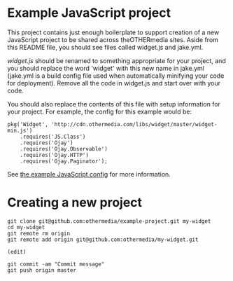 Example JavaScript project
==========================

This project contains just enough boilerplate to support creation of a new JavaScript
project to be shared across theOTHERmedia sites. Aside from this README file, you
should see files called widget.js and jake.yml.

*widget.js* should be renamed to something appropriate for your project, and you
should replace the word 'widget' with this new name in jake.yml (jake.yml is a build
config file used when automatically minifying your code for deployment). Remove all
the code in widget.js and start over with your code.

You should also replace the contents of this file with setup information for your
project. For example, the config for this example would be:

    pkg('Widget', 'http://cdn.othermedia.com/libs/widget/master/widget-min.js')
        .requires('JS.Class')
        .requires('Ojay')
        .requires('Ojay.Observable')
        .requires('Ojay.HTTP')
        .requires('Ojay.Paginator');

See [the example JavaScript config][1] for more information.

[1]: http://github.com/othermedia/js-packages


Creating a new project
======================

    git clone git@github.com:othermedia/example-project.git my-widget
    cd my-widget
    git remote rm origin
    git remote add origin git@github.com:othermedia/my-widget.git
    
    (edit)
    
    git commit -am "Commit message"
    git push origin master

